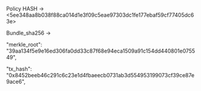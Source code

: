 Policy HASH -> <5ee348aa8b038f88ca014d1e3f09c5eae97303dc1fe177ebaf59cf77405dc63e>


Bundle_sha256 -> <eb167865d92880577904bfe907f1d7d89d74d250758440100344fbd6889de32f>


"merkle_root": "39aa134f5e9e16ed306fa0dd33c87f68e94eca1509a91c154dd440801e075549",

"tx_hash": "0x8452beeb46c291c6c23e1d4fbaeecb0731ab3d554953199073cf39ce87e9ace6",
